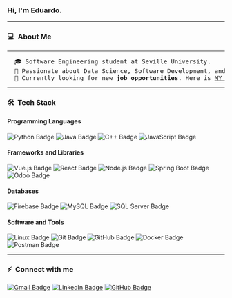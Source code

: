 <h3> Hi, I'm <b>Eduardo</b>.</h3>

<hr>
<h3> 💻  About Me </h3>

<hr>
<pre>
  🎓 Software Engineering student at Seville University.
  📝 Passionate about Data Science, Software Development, and IoT.
  🤔 Currently looking for new <b>job opportunities</b>. Here is <a href="https://drive.google.com/file/d/1lh87tOCnjv9mSoGJ7vWmLxUJpNBsGzGQ/view?usp=sharing" target="_blank">MY CV</a>.
</pre>
<hr>

<h3> 🛠  Tech Stack</h3>
<h4>Programming Languages</h4>
<p>
  <img src="https://img.shields.io/badge/Python-3776AB?logo=python&logoColor=fff&style=for-the-badge" alt="Python Badge">
  <img src="https://img.shields.io/badge/Java-%23ED8B00.svg?logo=openjdk&logoColor=fff&style=for-the-badge" alt="Java Badge">
  <img src="https://img.shields.io/badge/C%2B%2B-00599C?logo=cplusplus&logoColor=fff&style=for-the-badge" alt="C++ Badge">
  <img src="https://img.shields.io/badge/JavaScript-F7DF1E?logo=javascript&logoColor=000&style=for-the-badge" alt="JavaScript Badge">
</p>

<h4>Frameworks and Libraries</h4>
<p>
  <img src="https://img.shields.io/badge/Vue.js-4FC08D?logo=vue.js&logoColor=fff&style=for-the-badge" alt="Vue.js Badge">
  <img src="https://img.shields.io/badge/React-61DAFB?logo=react&logoColor=000&style=for-the-badge" alt="React Badge">
  <img src="https://img.shields.io/badge/Node.js-5FA04E?logo=nodedotjs&logoColor=fff&style=for-the-badge" alt="Node.js Badge">
  <img src="https://img.shields.io/badge/Spring%20Boot-6DB33F?logo=springboot&logoColor=fff&style=for-the-badge" alt="Spring Boot Badge">
  <img src="https://img.shields.io/badge/Odoo-7C8F9A?logo=odoo&logoColor=fff&style=for-the-badge" alt="Odoo Badge">
</p>

<h4> Databases</h4>
<p>
  <img src="https://img.shields.io/badge/Firebase-FFCA28?logo=firebase&logoColor=000&style=for-the-badge" alt="Firebase Badge">
  <img src="https://img.shields.io/badge/MySQL-4479A1?logo=mysql&logoColor=fff&style=for-the-badge" alt="MySQL Badge">
  <img src="https://img.shields.io/badge/SQL%20Server-CC2927?logo=microsoftsqlserver&logoColor=fff&style=for-the-badge" alt="SQL Server Badge">
</p>

<h4> Software and Tools</h4>
<p>
  <img src="https://img.shields.io/badge/Linux-FCC624?logo=linux&logoColor=000&style=for-the-badge" alt="Linux Badge">
  <img src="https://img.shields.io/badge/Git-F05032?logo=git&logoColor=fff&style=for-the-badge" alt="Git Badge">
  <img src="https://img.shields.io/badge/GitHub-181717?logo=github&logoColor=fff&style=for-the-badge" alt="GitHub Badge">
  <img src="https://img.shields.io/badge/Docker-2496ED?logo=docker&logoColor=fff&style=for-the-badge" alt="Docker Badge">
  <img src="https://img.shields.io/badge/Postman-FF6C37?logo=postman&logoColor=fff&style=for-the-badge" alt="Postman Badge">
</p>

<hr>

<h3>⚡  Connect with me </h3>
<p>
	<a href="mailto:eduroblesrusso82@gmail.com"><img src="https://img.shields.io/badge/Gmail-EA4335?logo=gmail&logoColor=fff&style=for-the-badge" alt="Gmail Badge"></a>
	<a href="https://www.linkedin.com/in/eduardo-robles-russo-5133912b1/"><img src="https://img.shields.io/badge/LinkedIn-blue?style=for-the-badge&logo=linkedin&logoColor=white" alt="LinkedIn Badge"></a>
	<a href="https://github.com/edurobrus"><img src="https://img.shields.io/badge/GitHub-181717?logo=github&logoColor=fff&style=for-the-badge" alt="GitHub Badge"></a>
</p>
